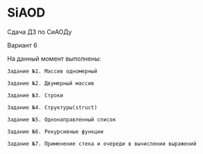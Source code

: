# SiAOD
Сдача ДЗ по СиАОДу

Вариант 6

На данный момент выполнены:

    Задание №1. Массив одномерный
	
    Задание №2. Двумерный массив
	
    Задание №3. Строки
    
    Задание №4. Структуры(struct)
    
    Задание №5. Однонаправленный список
    
    Задание №6. Рекурсивные функции
    
    Задание №7. Применение стека и очереди в вычислении выражений

